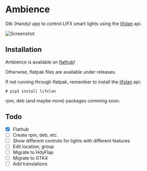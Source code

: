 # Ambience
Gtk (Handy) app to control LIFX smart lights using the [lifxlan](https://github.com/mclarkk/lifxlan) api.

![Screenshot](https://raw.githubusercontent.com/LukaJankovic/Ambience/stable/screenshots/window-full.png)

## Installation
Ambience is available on [flathub](https://flathub.org/apps/details/io.github.lukajankovic.ambience)!

Otherwise, flatpak files are available under releases.

If not running through flatpak, remember to install the [lifxlan](https://flathub.org/apps/details/io.github.lukajankovic.ambience) api:

```
# pip3 install lifxlan
```

rpm, deb (and maybe more) packages comming soon.

## Todo
- [X] Flathub
- [ ] Create rpm, deb, etc.
- [ ] Show different controls for lights with different features
- [ ] Edit location, group
- [ ] Migrate to HdyFlap
- [ ] Migrate to GTK4
- [ ] Add translations
